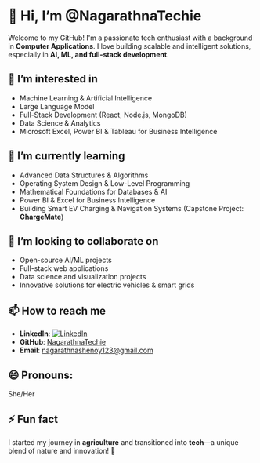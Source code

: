 # 👋 Hi, I’m @NagarathnaTechie

Welcome to my GitHub! I'm a passionate tech enthusiast with a background in **Computer Applications**. I love building scalable and intelligent solutions, especially in **AI, ML, and full-stack development**.

## 👀 I’m interested in

- Machine Learning & Artificial Intelligence
- Large Language Model
- Full-Stack Development (React, Node.js, MongoDB)
- Data Science & Analytics
- Microsoft Excel, Power BI & Tableau for Business Intelligence

## 🌱 I’m currently learning

- Advanced Data Structures & Algorithms
- Operating System Design & Low-Level Programming
- Mathematical Foundations for Databases & AI
- Power BI & Excel for Business Intelligence
- Building Smart EV Charging & Navigation Systems (Capstone Project: **ChargeMate**)

## 💞️ I’m looking to collaborate on

- Open-source AI/ML projects
- Full-stack web applications
- Data science and visualization projects
- Innovative solutions for electric vehicles & smart grids

## 📫 How to reach me

- **LinkedIn**: [![LinkedIn](https://img.shields.io/badge/LinkedIn-Connect-blue?style=flat&logo=linkedin)](https://www.linkedin.com/in/nagarathna-shenoy-457751218)  
- **GitHub**: [NagarathnaTechie](https://github.com/NagarathnaTechie)
- **Email**: [nagarathnashenoy123@gmail.com](mailto\:nagarathnashenoy123@gmail.com)

## 😄 Pronouns:

She/Her

## ⚡ Fun fact

I started my journey in **agriculture** and transitioned into **tech**—a unique blend of nature and innovation! 🚀


